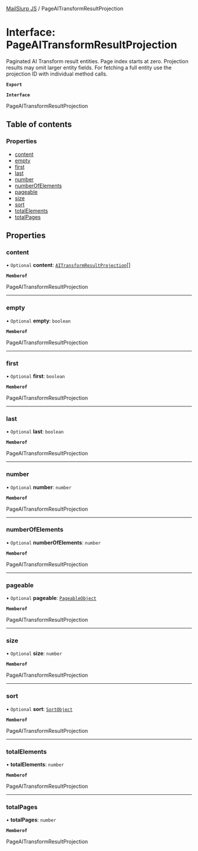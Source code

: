 [MailSlurp JS](../README.md) / PageAITransformResultProjection

# Interface: PageAITransformResultProjection

Paginated AI Transform result entities. Page index starts at zero. Projection results may omit larger entity fields. For fetching a full entity use the projection ID with individual method calls.

**`Export`**

**`Interface`**

PageAITransformResultProjection

## Table of contents

### Properties

- [content](PageAITransformResultProjection.md#content)
- [empty](PageAITransformResultProjection.md#empty)
- [first](PageAITransformResultProjection.md#first)
- [last](PageAITransformResultProjection.md#last)
- [number](PageAITransformResultProjection.md#number)
- [numberOfElements](PageAITransformResultProjection.md#numberofelements)
- [pageable](PageAITransformResultProjection.md#pageable)
- [size](PageAITransformResultProjection.md#size)
- [sort](PageAITransformResultProjection.md#sort)
- [totalElements](PageAITransformResultProjection.md#totalelements)
- [totalPages](PageAITransformResultProjection.md#totalpages)

## Properties

### content

• `Optional` **content**: [`AITransformResultProjection`](AITransformResultProjection.md)[]

**`Memberof`**

PageAITransformResultProjection

___

### empty

• `Optional` **empty**: `boolean`

**`Memberof`**

PageAITransformResultProjection

___

### first

• `Optional` **first**: `boolean`

**`Memberof`**

PageAITransformResultProjection

___

### last

• `Optional` **last**: `boolean`

**`Memberof`**

PageAITransformResultProjection

___

### number

• `Optional` **number**: `number`

**`Memberof`**

PageAITransformResultProjection

___

### numberOfElements

• `Optional` **numberOfElements**: `number`

**`Memberof`**

PageAITransformResultProjection

___

### pageable

• `Optional` **pageable**: [`PageableObject`](PageableObject.md)

**`Memberof`**

PageAITransformResultProjection

___

### size

• `Optional` **size**: `number`

**`Memberof`**

PageAITransformResultProjection

___

### sort

• `Optional` **sort**: [`SortObject`](SortObject.md)

**`Memberof`**

PageAITransformResultProjection

___

### totalElements

• **totalElements**: `number`

**`Memberof`**

PageAITransformResultProjection

___

### totalPages

• **totalPages**: `number`

**`Memberof`**

PageAITransformResultProjection
